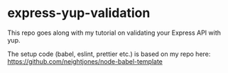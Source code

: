 # express-yup-validation

This repo goes along with my tutorial on validating your Express API with yup.

The setup code (babel, eslint, prettier etc.) is based on my repo here:
https://github.com/neightjones/node-babel-template
